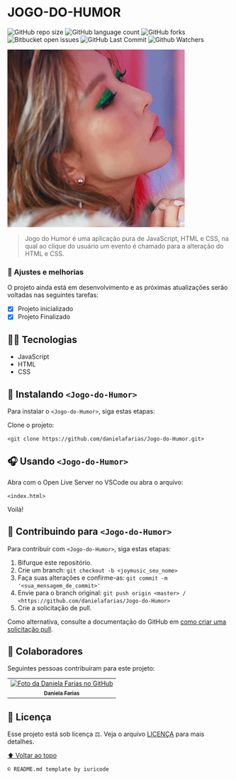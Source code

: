 # JOGO-DO-HUMOR

![GitHub repo size](https://img.shields.io/github/repo-size/danielafarias/Jogo-do-Humor?style=for-the-badge)
![GitHub language count](https://img.shields.io/github/languages/count/danielafarias/Jogo-do-Humor?style=for-the-badge)
![GitHub forks](https://img.shields.io/chocolatey/dt/Jogo-do-Humor?style=for-the-badge)
![Bitbucket open issues](https://img.shields.io/bitbucket/issues/danielafarias/Jogo-do-Humor?style=for-the-badge)
![GitHub Last Commit](https://img.shields.io/github/last-commit/danielafarias/Jogo-do-Humor?style=for-the-badge)
![Github Watchers](https://img.shields.io/github/watchers/danielafarias/Jogo-do-Humor?style=for-the-badge)

![Kwon BoA](images/boa-gif2.gif)


> Jogo do Humor é uma aplicação pura de JavaScript, HTML e CSS, na qual ao clique do usuário um evento é chamado para a alteração do HTML e CSS. 

### 💖 Ajustes e melhorias

O projeto ainda está em desenvolvimento e as próximas atualizações serão voltadas nas seguintes tarefas:

- [x] Projeto inicializado
- [x] Projeto Finalizado

## 🧑‍💻 Tecnologias

- JavaScript
- HTML 
- CSS

## 🎵 Instalando `<Jogo-do-Humor>`

Para instalar o `<Jogo-do-Humor>`, siga estas etapas:

Clone o projeto:
```
<git clone https://github.com/danielafarias/Jogo-do-Humor.git>
```



## 🎧 Usando `<Jogo-do-Humor>`

Abra com o Open Live Server no VSCode ou abra o arquivo:
```
<index.html>
```

Voilà!


## 🎼 Contribuindo para `<Jogo-do-Humor>`

Para contribuir com `<Jogo-do-Humor>`, siga estas etapas:

1. Bifurque este repositório.
2. Crie um branch: `git checkout -b <joymusic_seu_nome>`
3. Faça suas alterações e confirme-as: `git commit -m '<sua_mensagem_de_commit>'`
4. Envie para o branch original: `git push origin <master> / <https://github.com/danielafarias/Jogo-do-Humor>`
5. Crie a solicitação de pull.

Como alternativa, consulte a documentação do GitHub em [como criar uma solicitação pull](https://help.github.com/en/github/collaborating-with-issues-and-pull-requests/creating-a-pull-request).

## 🤝 Colaboradores

Seguintes pessoas contribuíram para este projeto:

<table>
  <tr>
    <td align="center">
      <a href="https://github.com/danielafarias">
        <img src="https://avatars.githubusercontent.com/u/79869120?v=4" width="100px;" alt="Foto da Daniela Farias no GitHub"/><br>
        <sub>
          <b>Daniela Farias</b>
        </sub>
      </a>
      </td>
  </tr>
</table>

## 📝 Licença

Esse projeto está sob licença ⚖️. Veja o arquivo [LICENÇA](LICENSE.md) para mais detalhes.

[⬆ Voltar ao topo](#jogo-do-humor)<br>

```
© README.md template by iuricode
```

